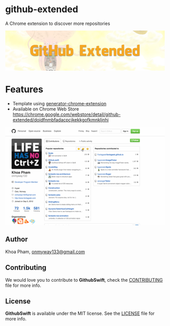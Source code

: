 # github-extended
A Chrome extension to discover more repositories

![](Screenshots/Banner.png)

# Features

- Template using [generator-chrome-extension](https://github.com/yeoman/generator-chrome-extension)
- Available on Chrome Web Store https://chrome.google.com/webstore/detail/github-extended/doidfnmbfadacpcjkekkgofkmnkljnhi


![](Screenshots/github.gif)

## Author

Khoa Pham, onmyway133@gmail.com

## Contributing

We would love you to contribute to **GithubSwift**, check the [CONTRIBUTING](https://github.com/onmyway133/GithubSwift/blob/master/CONTRIBUTING.md) file for more info.

## License

**GithubSwift** is available under the MIT license. See the [LICENSE](https://github.com/onmyway133/GithubSwift/blob/master/LICENSE.md) file for more info.
